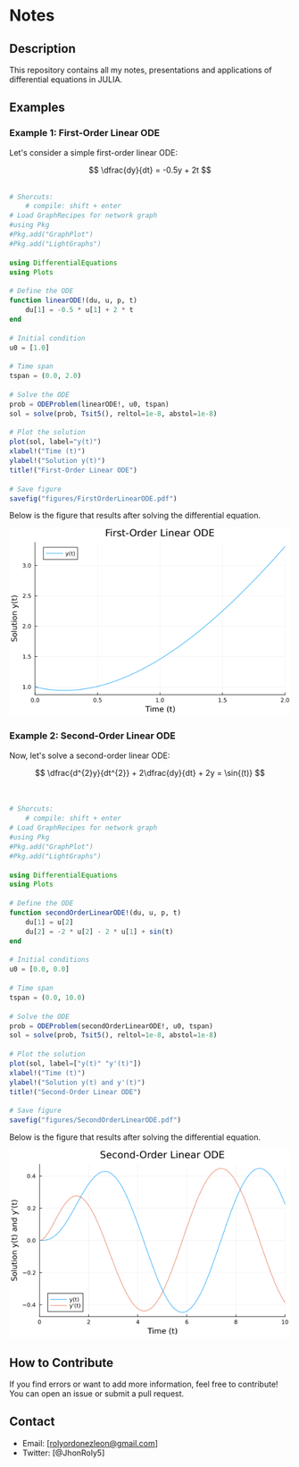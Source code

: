 # Notes

## Description
This repository contains all my notes, presentations 
and applications of differential equations in JULIA.


## Examples

### Example 1: First-Order Linear ODE
Let's consider a simple first-order linear ODE:

$$
	\dfrac{dy}{dt} = -0.5y + 2t
$$

```julia

# Shorcuts: 
    # compile: shift + enter
# Load GraphRecipes for network graph
#using Pkg
#Pkg.add("GraphPlot")
#Pkg.add("LightGraphs")

using DifferentialEquations
using Plots

# Define the ODE
function linearODE!(du, u, p, t)
    du[1] = -0.5 * u[1] + 2 * t
end

# Initial condition
u0 = [1.0]

# Time span
tspan = (0.0, 2.0)

# Solve the ODE
prob = ODEProblem(linearODE!, u0, tspan)
sol = solve(prob, Tsit5(), reltol=1e-8, abstol=1e-8)

# Plot the solution
plot(sol, label="y(t)")
xlabel!("Time (t)")
ylabel!("Solution y(t)")
title!("First-Order Linear ODE")

# Save figure
savefig("figures/FirstOrderLinearODE.pdf")

```
  
Below is the figure that results after solving the differential equation.

![](https://github.com/jhonrolyol/MSc_differential_equations/blob/master/application/figures/FirstOrderLinearODE.png)


### Example 2: Second-Order Linear ODE
Now, let's solve a second-order linear ODE:

$$
	\dfrac{d^{2}y}{dt^{2}} + 2\dfrac{dy}{dt} + 2y = \sin{(t)}
$$

```julia


# Shorcuts: 
    # compile: shift + enter
# Load GraphRecipes for network graph
#using Pkg
#Pkg.add("GraphPlot")
#Pkg.add("LightGraphs")

using DifferentialEquations
using Plots

# Define the ODE
function secondOrderLinearODE!(du, u, p, t)
    du[1] = u[2]
    du[2] = -2 * u[2] - 2 * u[1] + sin(t)
end

# Initial conditions
u0 = [0.0, 0.0]

# Time span
tspan = (0.0, 10.0)

# Solve the ODE
prob = ODEProblem(secondOrderLinearODE!, u0, tspan)
sol = solve(prob, Tsit5(), reltol=1e-8, abstol=1e-8)

# Plot the solution
plot(sol, label=["y(t)" "y'(t)"])
xlabel!("Time (t)")
ylabel!("Solution y(t) and y'(t)")
title!("Second-Order Linear ODE")

# Save figure
savefig("figures/SecondOrderLinearODE.pdf")

```

Below is the figure that results after solving the differential equation.

![](https://github.com/jhonrolyol/MSc_differential_equations/blob/master/application/figures/SecondOrderLinearODE.png)

## How to Contribute
If you find errors or want to add more information, feel free
to contribute! You can open an issue or submit a pull request.

## Contact
- Email: [rolyordonezleon@gmail.com]
- Twitter: [@JhonRoly5]
